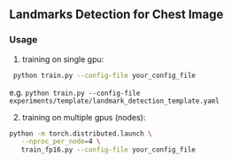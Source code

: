<!--
 * @Author: Peng Bo
 * @Date: 2022-05-21 22:53:26
 * @LastEditTime: 2022-05-21 22:55:53
 * @Description: 
 * 
-->
## Landmarks Detection for Chest Image

### Usage
1. training on single gpu:
```bash
 python train.py --config-file your_config_file
```
e.g. ```python train.py --config-file experiments/template/landmark_detection_template.yaml```


2. training on multiple gpus (nodes):
```bash
python -m torch.distributed.launch \
   --nproc_per_node=4 \
   train_fp16.py --config-file your_config_file
```
